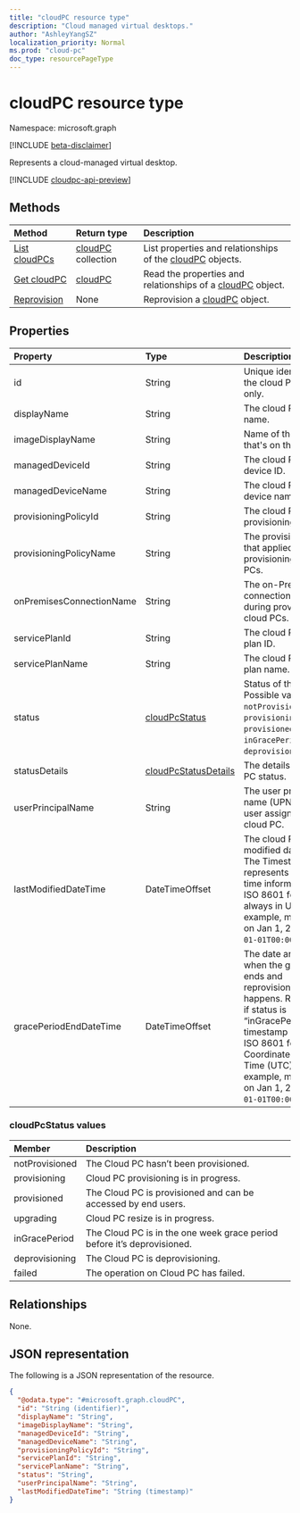 ```yaml
---
title: "cloudPC resource type"
description: "Cloud managed virtual desktops."
author: "AshleyYangSZ"
localization_priority: Normal
ms.prod: "cloud-pc"
doc_type: resourcePageType
---
```


# cloudPC resource type

Namespace: microsoft.graph

[!INCLUDE [beta-disclaimer](../../includes/beta-disclaimer.md)]

Represents a cloud-managed virtual desktop.

[!INCLUDE [cloudpc-api-preview](../../includes/cloudpc-api-preview.md)]

## Methods

|Method|Return type|Description|
|:---|:---|:---|
|[List cloudPCs](../api/virtualendpoint-list-cloudpcs.md)|[cloudPC](../resources/cloudpc.md) collection|List properties and relationships of the [cloudPC](../resources/cloudpc.md) objects.|
|[Get cloudPC](../api/cloudpc-get.md)|[cloudPC](../resources/cloudpc.md)|Read the properties and relationships of a [cloudPC](../resources/cloudpc.md) object.|
|[Reprovision](../api/cloudpc-reprovision.md)|None|Reprovision a [cloudPC](../resources/cloudpc.md) object.|

## Properties

|Property|Type|Description|
|:---|:---|:---|
|id|String|Unique identifier for the cloud PC. Read-only.|
|displayName|String|The cloud PC display name.|
|imageDisplayName|String|Name of the OS image that's on the cloud PC.|
|managedDeviceId|String|The cloud PC’s Intune device ID.|
|managedDeviceName|String|The cloud PC’s Intune device name.|
|provisioningPolicyId|String|The cloud PC's provisioning policy ID.|
|provisioningPolicyName|String|The provisioning policy that applied during provisioning of cloud PCs.|
|onPremisesConnectionName|String|The on-Premises connection that applied during provisioning of cloud PCs.|
|servicePlanId|String|The cloud PC's service plan ID.|
|servicePlanName|String|The cloud PC's service plan name.|
|status|[cloudPcStatus](#cloudpcstatus-values)|Status of the cloud PC. Possible values are: `notProvisioned`, `provisioning`, `provisioned`, `upgrading`, `inGracePeriod`, `deprovisioning`, `failed`.|
|statusDetails|[cloudPcStatusDetails](../resources/cloudpcstatusdetails.md)|The details of the cloud PC status.|
|userPrincipalName|String|The user principal name (UPN) of the user assigned to the cloud PC.|
|lastModifiedDateTime|DateTimeOffset|The cloud PC's last modified date and time. The Timestamp type represents date and time information using ISO 8601 format and is always in UTC time. For example, midnight UTC on Jan 1, 2014 is `2014-01-01T00:00:00Z`.|
|gracePeriodEndDateTime|DateTimeOffset|The date and time when the grace period ends and reprovision/deprovision happens. Required only if status is “inGracePeriod“. The timestamp is shown in ISO 8601 format and Coordinated Universal Time (UTC). For example, midnight UTC on Jan 1, 2014 is `2014-01-01T00:00:00Z`.|

### cloudPcStatus values

|Member|Description|
|:---|:---|
|notProvisioned|The Cloud PC hasn’t been provisioned.|
|provisioning|Cloud PC provisioning is in progress.|
|provisioned|The Cloud PC is provisioned and can be accessed by end users.|
|upgrading|Cloud PC resize is in progress.|
|inGracePeriod|The Cloud PC is in the one week grace period before it’s deprovisioned.|
|deprovisioning|The Cloud PC is deprovisioning.|
|failed|The operation on Cloud PC has failed.|

## Relationships

None.

## JSON representation

The following is a JSON representation of the resource.
<!-- {
  "blockType": "resource",
  "keyProperty": "id",
  "@odata.type": "microsoft.graph.cloudPC",
  "baseType": "microsoft.graph.entity",
  "openType": false
}
-->

``` json
{
  "@odata.type": "#microsoft.graph.cloudPC",
  "id": "String (identifier)",
  "displayName": "String",
  "imageDisplayName": "String",
  "managedDeviceId": "String",
  "managedDeviceName": "String",
  "provisioningPolicyId": "String",
  "servicePlanId": "String",
  "servicePlanName": "String",
  "status": "String",
  "userPrincipalName": "String",
  "lastModifiedDateTime": "String (timestamp)"
}
```
